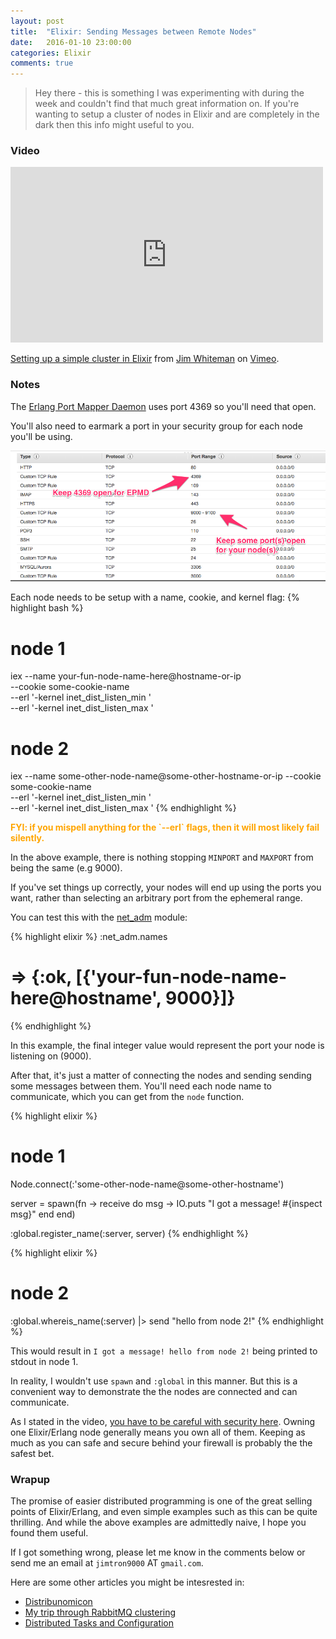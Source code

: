```yaml
---
layout: post
title:  "Elixir: Sending Messages between Remote Nodes"
date:   2016-01-10 23:00:00
categories: Elixir
comments: true
---
```


> Hey there - this is something I was experimenting with during the week and couldn't find that much great
> information on. If you're wanting to setup a cluster of nodes in Elixir and are completely in the dark
> then this info might useful to you.

### Video

<iframe src="https://player.vimeo.com/video/151358592" width="500" height="281" frameborder="0" webkitallowfullscreen mozallowfullscreen allowfullscreen></iframe> <p><a href="https://vimeo.com/151358592">Setting up a simple cluster in Elixir</a> from <a href="https://vimeo.com/user29282688">Jim Whiteman</a> on <a href="https://vimeo.com">Vimeo</a>.</p>

### Notes

The <a href="http://www.erlang.org/doc/man/epmd.html" target="_blank">Erlang Port Mapper Daemon</a> uses port 4369 so you'll need that open.

You'll also need to earmark a port in your security group for each node you'll be using.

[![Security Group Example](/assets/security-groups.png)](/assets/security-groups.png)

Each node needs to be setup with a name, cookie, and kernel flag:
{% highlight bash %}
# node 1
iex --name your-fun-node-name-here@hostname-or-ip \
    --cookie some-cookie-name \
    --erl '-kernel inet_dist_listen_min <MINPORT>' \
    --erl '-kernel inet_dist_listen_max <MAXPORT>'

# node 2
iex --name some-other-node-name@some-other-hostname-or-ip
    --cookie some-cookie-name \
    --erl '-kernel inet_dist_listen_min <MINPORT>' \
    --erl '-kernel inet_dist_listen_max <MAXPORT>'
{% endhighlight %}

<div style="color: orange; font-weight: bold;">
FYI: if you mispell anything for the `--erl` flags, then it will most likely fail silently.
</div>

In the above example, there is nothing stopping `MINPORT` and `MAXPORT` from being the same (e.g 9000).

If you've set things up correctly, your nodes will end up using the ports you want, rather than selecting
an arbitrary port from the ephemeral range.

You can test this with the <a href="http://www.erlang.org/doc/man/net_adm.html" target="_blank">net_adm</a> module:

{% highlight elixir %}
:net_adm.names
# => {:ok, [{'your-fun-node-name-here@hostname', 9000}]}
{% endhighlight %}

In this example, the final integer value would represent the port your node is listening on (9000).

After that, it's just a matter of connecting the nodes and sending sending some messages between them.  You'll need each node name to communicate, which you can get from the `node` function.

{% highlight elixir %}
# node 1
Node.connect(:'some-other-node-name@some-other-hostname')

server = spawn(fn ->
  receive do
    msg -> IO.puts "I got a message! #{inspect msg}"
  end
end)

:global.register_name(:server, server)
{% endhighlight %}

{% highlight elixir %}
# node 2
:global.whereis_name(:server) |> send "hello from node 2!"
{% endhighlight %}

This would result in `I got a message! hello from node 2!` being printed to stdout in node 1.

In reality, I wouldn't use `spawn` and `:global` in this manner. But this is a convenient way to demonstrate the the nodes
are connected and can communicate.

As I stated in the video, <a href="http://stackoverflow.com/questions/13868214/what-are-security-risks-when-running-an-erlang-cluster" target="_blank">you have to be careful with security here</a>. Owning one Elixir/Erlang node generally means you own all of them. Keeping as much as you can safe and secure behind your firewall is probably the the safest bet.

### Wrapup

The promise of easier distributed programming is one of the great selling points of Elixir/Erlang, and even simple examples such as this can be quite thrilling. And while the above examples are admittedly naive, I hope you found them useful.

If I got something wrong, please let me know in the comments below or send me an email at `jimtron9000` AT `gmail.com`.

Here are some other articles you might be intesrested in:

- <a href="http://learnyousomeerlang.com/distribunomicon" target="_blank">Distribunomicon</a>
- <a href="http://thesoftjaguar.com/posts/2014/06/18/rabbitmq-cluster/" target="_blank">My trip through RabbitMQ clustering</a>
- <a href="http://elixir-lang.org/getting-started/mix-otp/distributed-tasks-and-configuration.html" target="_blank">Distributed Tasks and Configuration</a>
